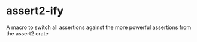 # assert2-ify
A macro to switch all assertions against the more powerful assertions from the assert2 crate
